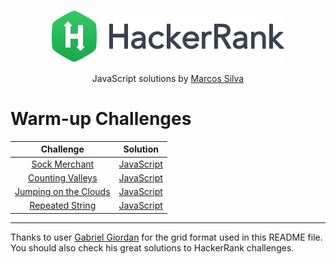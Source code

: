 <p align="center">
  <a href="https://www.hackerrank.com/marcosgustavobh">
    <img alt="HackerRank" src="https://raw.githubusercontent.com/marcossilvabr/hackerrank-js/master/hacker-rank-logo.png">
  </a>
</p>
<p align="center">
</p>
<p align="center">
  JavaScript solutions by <a alt="HackerRank Profile" href="https://www.hackerrank.com/marcosgustavobh" >Marcos Silva</a>
</p>

# Warm-up Challenges
| Challenge       | Solution |
|:---------------:|:--------:|
[Sock Merchant](https://www.hackerrank.com/challenges/sock-merchant)| [JavaScript](WarmUpChallenges/sockMerchant.js) |
[Counting Valleys](https://www.hackerrank.com/challenges/counting-valleys)| [JavaScript](WarmUpChallenges/countingValleys.js) |
[Jumping on the Clouds](https://www.hackerrank.com/challenges/jumping-on-the-clouds)| [JavaScript](WarmUpChallenges/jumpingOnTheClouds.js) |
[Repeated String](https://www.hackerrank.com/challenges/repeated-string)| [JavaScript](WarmUpChallenges/repeatedString.js) |

---

Thanks to user [Gabriel Giordan](https://github.com/gabrielgiordan) for the grid format used in this README file. You should also check his great solutions to HackerRank challenges.
